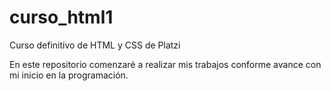 # curso_html1
Curso definitivo de HTML y CSS de Platzi

En este repositorio comenzaré a realizar mis trabajos conforme avance con mi inicio en la programación.
